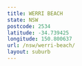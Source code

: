 ```yaml
---
title: WERRI BEACH
state: NSW
postcode: 2534
latitude: -34.739425
longitude: 150.800637
url: /nsw/werri-beach/
layout: suburb
---
```


